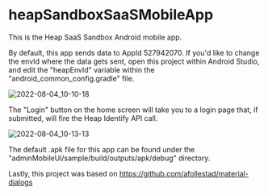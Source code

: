 # heapSandboxSaaSMobileApp

This is the Heap SaaS Sandbox Android mobile app.  

By default, this app sends data to AppId 527942070.  If you'd like to change the envId where the data gets sent, open this project within Android Studio, and edit the "heapEnvId" variable within the "android_common_config.gradle" file.  

![2022-08-04_10-10-18](https://user-images.githubusercontent.com/100442205/182868229-535ffbf0-f5d3-4d73-a1b8-24c1a42d4dee.png)

The "Login" button on the home screen will take you to a login page that, if submitted, will fire the Heap Identify API call.  

![2022-08-04_10-13-13](https://user-images.githubusercontent.com/100442205/182868896-48d0df13-f074-4a30-9520-98d7df1addbc.png)


The default .apk file for this app can be found under the "adminMobileUi/sample/build/outputs/apk/debug" directory.  

Lastly, this project was based on https://github.com/afollestad/material-dialogs
